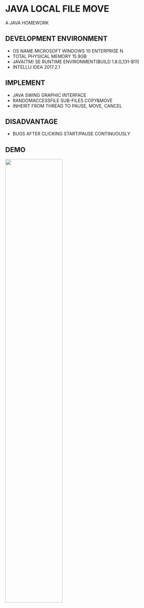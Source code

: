 # JAVA LOCAL FILE MOVE
A JAVA HOMEWORK

## DEVELOPMENT ENVIRONMENT
- OS NAME MICROSOFT WINDOWS 10 ENTERPRISE N
- TOTAL PHYSICAL MEMORY 15.9GB
- JAVA(TM) SE RUNTIME ENVIRONMENT(BUILD 1.8.0_131-B11)
- INTELLIJ IDEA 2017.2.1

## IMPLEMENT
- JAVA SWING GRAPHIC INTERFACE
- RANDOMACCESSFILE SUB-FILES COPY&MOVE
- INHERIT FROM THREAD TO PAUSE, MOVE, CANCEL

## DISADVANTAGE
- BUGS AFTER CLICKING START/PAUSE CONTINUOUSLY

## DEMO

<img src="http://www.potatochip.cn/java_class_design.gif" width="60%">
